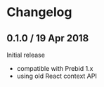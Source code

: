 # Changelog

## 0.1.0 / 19 Apr 2018

Initial release
* compatible with Prebid 1.x
* using old React context API


